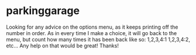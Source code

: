# parkinggarage
Looking for any advice on the options menu, as it keeps printing off the number in order. As in every time I make a choice, it will go back to the menu, but count how many times it has been back like so:
 1,2,3,4:1
 1,2,3,4:2, etc...
 Any help on that would be great! Thanks!
